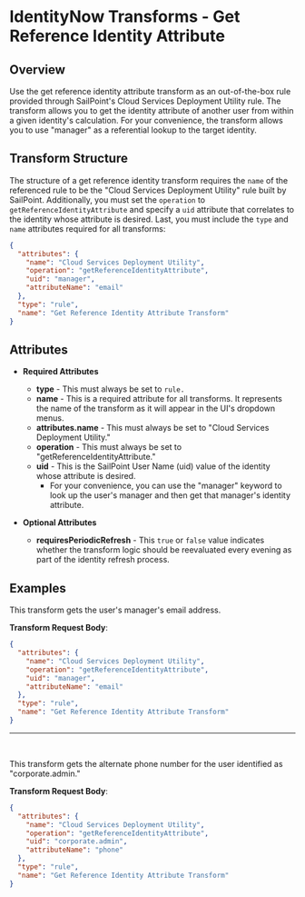 # IdentityNow Transforms - Get Reference Identity Attribute

## Overview

Use the get reference identity attribute transform as an out-of-the-box rule provided through SailPoint's Cloud Services Deployment Utility rule. The transform allows you to get the identity attribute of another user from within a given identity's calculation. For your convenience, the transform allows you to use "manager" as a referential lookup to the target identity.

## Transform Structure

The structure of a get reference identity transform requires the `name` of the referenced rule to be the "Cloud Services Deployment Utility" rule built by SailPoint. Additionally, you must set the `operation` to `getReferenceIdentityAttribute` and specify a `uid` attribute that correlates to the identity whose attribute is desired. Last, you must include the `type` and `name` attributes required for all transforms:

```json
{
  "attributes": {
    "name": "Cloud Services Deployment Utility",
    "operation": "getReferenceIdentityAttribute",
    "uid": "manager",
    "attributeName": "email"
  },
  "type": "rule",
  "name": "Get Reference Identity Attribute Transform"
}
```

## Attributes

- **Required Attributes**
  - **type** - This must always be set to `rule.`
  - **name** - This is a required attribute for all transforms. It represents the name of the transform as it will appear in the UI's dropdown menus.
  - **attributes.name** - This must always be set to "Cloud Services Deployment Utility."
  - **operation** - This must always be set to "getReferenceIdentityAttribute."
  - **uid** - This is the SailPoint User Name (uid) value of the identity whose attribute is desired.
    - For your convenience, you can use the "manager" keyword to look up the user's manager and then get that manager's identity attribute.

- **Optional Attributes**
  - **requiresPeriodicRefresh** - This `true` or `false` value indicates whether the transform logic should be reevaluated every evening as part of the identity refresh process.

## Examples

This transform gets the user's manager's email address.

**Transform Request Body**:

```json
{
  "attributes": {
    "name": "Cloud Services Deployment Utility",
    "operation": "getReferenceIdentityAttribute",
    "uid": "manager",
    "attributeName": "email"
  },
  "type": "rule",
  "name": "Get Reference Identity Attribute Transform"
}
```

---

<p>&nbsp;</p>

This transform gets the alternate phone number for the user identified as "corporate.admin."

**Transform Request Body**:

```json
{
  "attributes": {
    "name": "Cloud Services Deployment Utility",
    "operation": "getReferenceIdentityAttribute",
    "uid": "corporate.admin",
    "attributeName": "phone"
  },
  "type": "rule",
  "name": "Get Reference Identity Attribute Transform"
}
```
